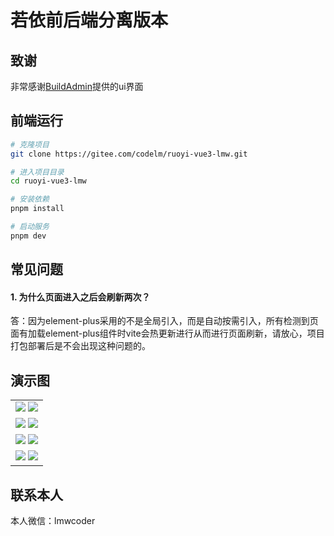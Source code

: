 # 若依前后端分离版本

## 致谢

非常感谢[BuildAdmin](https://doc.buildadmin.com/)提供的ui界面

## 前端运行

```bash
# 克隆项目
git clone https://gitee.com/codelm/ruoyi-vue3-lmw.git

# 进入项目目录
cd ruoyi-vue3-lmw

# 安装依赖
pnpm install

# 启动服务
pnpm dev

```

## 常见问题

#### 1. 为什么页面进入之后会刷新两次？

答：因为element-plus采用的不是全局引入，而是自动按需引入，所有检测到页面有加载element-plus组件时vite会热更新进行从而进行页面刷新，请放心，项目打包部署后是不会出现这种问题的。

## 演示图

<table>
    <tr>
      <td>
        <img src="https://picdl.sunbangyan.cn/2023/11/20/1daade7fca59e2a93e834396ed86f788.webp" />
        <img src="https://picss.sunbangyan.cn/2023/11/27/f380c21d100a373d61f23c60a9a951c8.jpeg" />
      </td>
    </tr>
    <tr>
        <td>
          <img src="https://picst.sunbangyan.cn/2023/11/27/cddf36cea8f84b075e8c0807791b130e.jpeg" />
          <img src="https://picst.sunbangyan.cn/2023/11/27/8252a88157b6c06e208019cb67b91a31.jpeg" />
        </td>
    </tr>
    <tr>
      <td>
        <img src="https://picst.sunbangyan.cn/2023/11/27/c72e73e32c82b171f7cd8f1a2564179a.jpeg"/>
        <img src="https://picdm.sunbangyan.cn/2023/11/27/10f6c8b3848c4dd9a39b2c5d8844f2d5.jpeg"/>
      </td>
    </tr>
    <tr>
      <td>
        <img src="https://picst.sunbangyan.cn/2023/11/27/3b862fbaeea8c49c9cdd8d20fa71835b.jpeg"/>
        <img src="https://picdl.sunbangyan.cn/2023/11/27/511bd4506a95ffc93f4d866889cb8993.jpeg"/>
      </td>
    </tr>
</table>

## 联系本人

本人微信：lmwcoder
